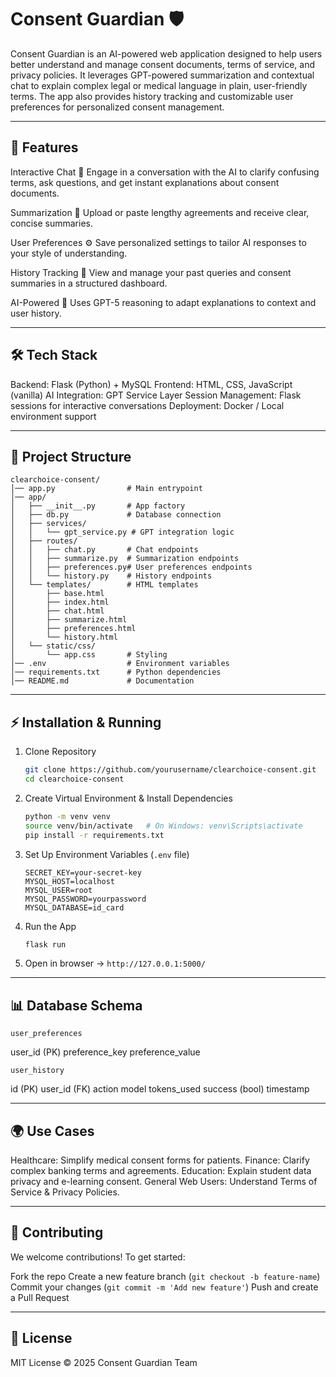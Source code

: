 # Consent Guardian 🛡️

Consent Guardian is an AI-powered web application designed to help users better understand and manage consent documents, terms of service, and privacy policies. It leverages GPT-powered summarization and contextual chat to explain complex legal or medical language in plain, user-friendly terms. The app also provides history tracking and customizable user preferences for personalized consent management.

---

## 🚀 Features

 Interactive Chat 💬
  Engage in a conversation with the AI to clarify confusing terms, ask questions, and get instant explanations about consent documents.

 Summarization 📑
  Upload or paste lengthy agreements and receive clear, concise summaries.

 User Preferences ⚙️
  Save personalized settings to tailor AI responses to your style of understanding.

 History Tracking 📜
  View and manage your past queries and consent summaries in a structured dashboard.

 AI-Powered 🤖
  Uses GPT-5 reasoning to adapt explanations to context and user history.

---

## 🛠️ Tech Stack

 Backend: Flask (Python) + MySQL
 Frontend: HTML, CSS, JavaScript (vanilla)
 AI Integration: GPT Service Layer
 Session Management: Flask sessions for interactive conversations
 Deployment: Docker / Local environment support

---

## 📂 Project Structure

```
clearchoice-consent/
│── app.py                # Main entrypoint
│── app/
│   ├── __init__.py       # App factory
│   ├── db.py             # Database connection
│   ├── services/
│   │   └── gpt_service.py # GPT integration logic
│   ├── routes/
│   │   ├── chat.py       # Chat endpoints
│   │   ├── summarize.py  # Summarization endpoints
│   │   ├── preferences.py# User preferences endpoints
│   │   └── history.py    # History endpoints
│   └── templates/        # HTML templates
│       ├── base.html
│       ├── index.html
│       ├── chat.html
│       ├── summarize.html
│       ├── preferences.html
│       └── history.html
│   └── static/css/
│       └── app.css       # Styling
│── .env                  # Environment variables
│── requirements.txt      # Python dependencies
│── README.md             # Documentation
```

---

## ⚡ Installation & Running

1. Clone Repository

   ```bash
   git clone https://github.com/yourusername/clearchoice-consent.git
   cd clearchoice-consent
   ```

2. Create Virtual Environment & Install Dependencies

   ```bash
   python -m venv venv
   source venv/bin/activate   # On Windows: venv\Scripts\activate
   pip install -r requirements.txt
   ```

3. Set Up Environment Variables (`.env` file)

   ```env
   SECRET_KEY=your-secret-key
   MYSQL_HOST=localhost
   MYSQL_USER=root
   MYSQL_PASSWORD=yourpassword
   MYSQL_DATABASE=id_card
   ```

4. Run the App

   ```bash
   flask run
   ```

5. Open in browser → `http://127.0.0.1:5000/`

---

## 📊 Database Schema

`user_preferences`

 user\_id (PK)
 preference\_key
 preference\_value

`user_history`

 id (PK)
 user\_id (FK)
 action
 model
 tokens\_used
 success (bool)
 timestamp

---

## 🌍 Use Cases

 Healthcare: Simplify medical consent forms for patients.
 Finance: Clarify complex banking terms and agreements.
 Education: Explain student data privacy and e-learning consent.
 General Web Users: Understand Terms of Service & Privacy Policies.

---

## 🤝 Contributing

We welcome contributions! To get started:

 Fork the repo
 Create a new feature branch (`git checkout -b feature-name`)
 Commit your changes (`git commit -m 'Add new feature'`)
 Push and create a Pull Request

---

## 📜 License

MIT License © 2025 Consent Guardian Team
